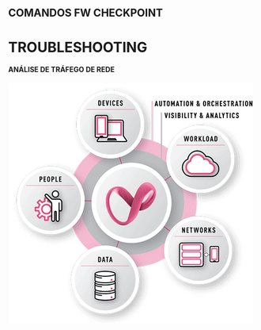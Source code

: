## COMANDOS FW CHECKPOINT    
# TROUBLESHOOTING    
 #### ANÁLISE DE TRÁFEGO DE REDE  


 ![zero-trust-infiniti-complete-architecture-image-1](zero-trust-infiniti-complete-architecture-image-1.png)


